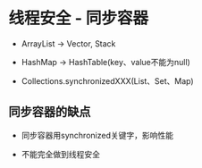 # 线程安全 - 同步容器

* ArrayList -> Vector, Stack

* HashMap -> HashTable(key、value不能为null)

* Collections.synchronizedXXX(List、Set、Map)

## 同步容器的缺点

* 同步容器用synchronized关键字，影响性能

* 不能完全做到线程安全
